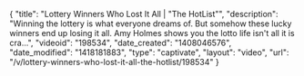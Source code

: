 {
    "title": "Lottery Winners Who Lost It All | \"The HotList\"",
    "description": "Winning the lottery is what everyone dreams of. But somehow these lucky winners end up losing it all. Amy Holmes shows you the lotto life isn't all it is cra...",
    "videoid": "198534",
    "date_created": "1408046576",
    "date_modified": "1418181883",
    "type": "captivate",
    "layout": "video",
    "url": "\/v\/lottery-winners-who-lost-it-all-the-hotlist\/198534"
}